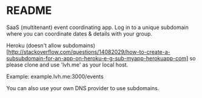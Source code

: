 README
======

SaaS (multitenant) event coordinating app. Log in to a unique subdomain
where you can coordinate dates & details with your group.

Heroku (doesn't allow
subdomains)[http://stackoverflow.com/questions/14082029/how-to-create-a-subsubdomain-for-an-app-on-heroku-e-g-sub-myapp-herokuapp-com]
so please clone and use 'lvh.me' as your local host.

  Example:  example.lvh.me:3000/events

You can also use your own DNS provider to use subdomains.

